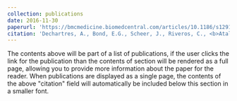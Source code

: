 ```yaml
---
collection: publications
date: 2016-11-30 
paperurl: 'https://bmcmedicine.biomedcentral.com/articles/10.1186/s12916-016-0740-1'
citation: 'Dechartres, A., Bond, E.G., Scheer, J., Riveros, C., <b>Atal, I.</b>, Ravaud, P. (2016) Reporting of statistically significant results at ClinicalTrials.gov for completed superiority randomized controlled trials. <i>BMC Medicine<\i> 14(1). doi: 10.1186/s12916-016-0740-1.'
---
```


The contents above will be part of a list of publications, if the user clicks the link for the publication than the contents of section will be rendered as a full page, allowing you to provide more information about the paper for the reader. When publications are displayed as a single page, the contents of the above "citation" field will automatically be included below this section in a smaller font.
